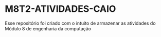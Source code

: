 # M8T2-ATIVIDADES-CAIO
Esse repositório foi criado com o intuito de armazenar as atividades do Módulo 8 de engenharia da computação
